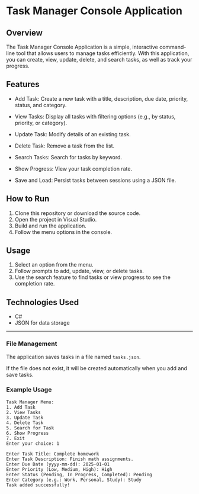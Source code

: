 # Task Manager Console Application 

## Overview

The Task Manager Console Application is a simple, interactive command-line tool that allows users to manage tasks efficiently. With this application, you can create, view, update, delete, and search tasks, as well as track your progress.

## Features

- Add Task: Create a new task with a title, description, due date, priority, status, and category.

- View Tasks: Display all tasks with filtering options (e.g., by status, priority, or category).

- Update Task: Modify details of an existing task.

- Delete Task: Remove a task from the list.

- Search Tasks: Search for tasks by keyword.

- Show Progress: View your task completion rate.

- Save and Load: Persist tasks between sessions using a JSON file.

## How to Run
1. Clone this repository or download the source code.
2. Open the project in Visual Studio.
3. Build and run the application.
4. Follow the menu options in the console.

## Usage
1. Select an option from the menu.
2. Follow prompts to add, update, view, or delete tasks.
3. Use the search feature to find tasks or view progress to see the completion rate.

## Technologies Used
- C#
- JSON for data storage

_____

### File Management

The application saves tasks in a file named `tasks.json`.

If the file does not exist, it will be created automatically when you add and save tasks.

### Example Usage
```
Task Manager Menu:
1. Add Task
2. View Tasks
3. Update Task
4. Delete Task
5. Search for Task
6. Show Progress
7. Exit
Enter your choice: 1

Enter Task Title: Complete homework
Enter Task Description: Finish math assignments.
Enter Due Date (yyyy-mm-dd): 2025-01-01
Enter Priority (Low, Medium, High): High
Enter Status (Pending, In Progress, Completed): Pending
Enter Category (e.g.: Work, Personal, Study): Study
Task added successfully!
```
